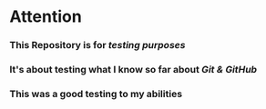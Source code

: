 # **Attention**
### This Repository is for _testing purposes_
### It's about testing what **I** know so far about **_Git & GitHub_**
### This was a good testing to my abilities
